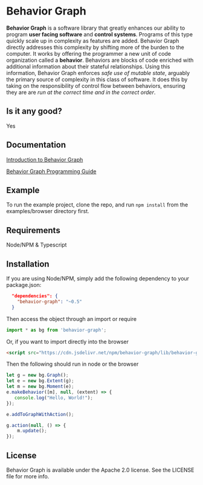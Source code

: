 # Behavior Graph

**Behavior Graph**  is a software library that greatly enhances our ability to program **user facing software** and **control systems**. Programs of this type quickly scale up in complexity as features are added. Behavior Graph directly addresses this complexity by shifting more of the burden to the computer. It works by offering the programmer a new unit of code organization called a **behavior**. Behaviors are blocks of code enriched with additional information about their stateful relationships. Using this information, Behavior Graph enforces _safe use of mutable state_, arguably the primary source of complexity in this class of software. It does this by taking on the responsibility of control flow between behaviors, ensuring they are are _run at the correct time and in the correct order_.

## Is it any good?

Yes

## Documentation

[Introduction to Behavior Graph](https://yahoo.github.io/bgdocs/docs/typescript/intro.html)

[Behavior Graph Programming Guide](https://yahoo.github.io/bgdocs/docs/typescript/guide.html)

## Example

To run the example project, clone the repo, and run `npm install` from the examples/browser directory first.

## Requirements

Node/NPM & Typescript

## Installation

If you are using Node/NPM, simply add the following dependency to your package.json:

```json
  "dependencies": {
    "behavior-graph": "~0.5"
  }
```

Then access the object through an import or require

```js
import * as bg from 'behavior-graph';
```

Or, if you want to import directly into the browser

```html
<script src="https://cdn.jsdelivr.net/npm/behavior-graph/lib/behavior-graph.min.js" />
````

Then the following should run in node or the browser

```js
let g = new bg.Graph();
let e = new bg.Extent(g);
let m = new bg.Moment(e);
e.makeBehavior([m], null, (extent) => {
   console.log("Hello, World!"); 
});

e.addToGraphWithAction();

g.action(null, () => {
    m.update();
});
```

## License

Behavior Graph is available under the Apache 2.0 license. See the LICENSE file for more info.
